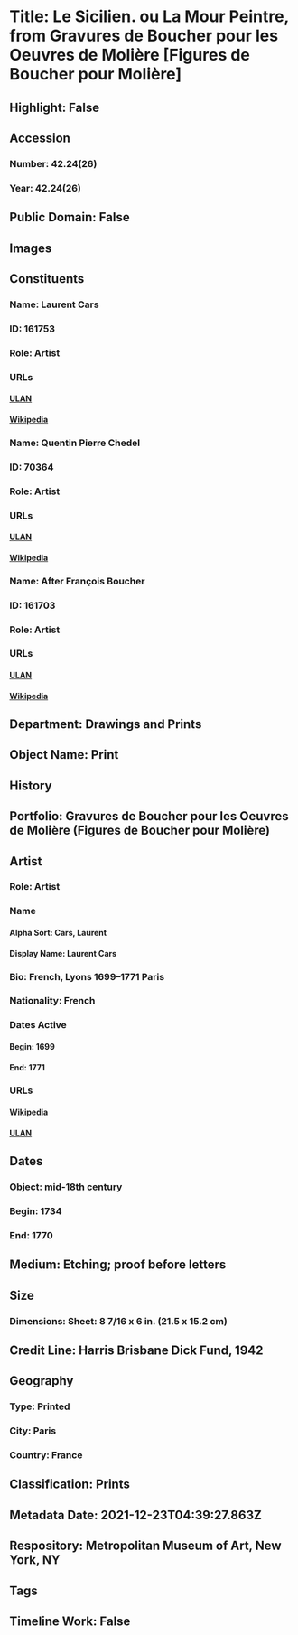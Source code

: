 # Title: Le Sicilien. ou La Mour Peintre, from Gravures de Boucher pour les Oeuvres de Molière [Figures de Boucher pour Molière]
## Highlight: False
## Accession
### Number: 42.24(26)
### Year: 42.24(26)
## Public Domain: False
## Images
## Constituents
### Name: Laurent Cars
### ID: 161753
### Role: Artist
### URLs
#### [ULAN](http://vocab.getty.edu/page/ulan/500024297)
#### [Wikipedia](https://www.wikidata.org/wiki/Q3029984)
### Name: Quentin Pierre Chedel
### ID: 70364
### Role: Artist
### URLs
#### [ULAN](http://vocab.getty.edu/page/ulan/500082967)
#### [Wikipedia](https://www.wikidata.org/wiki/Q21092126)
### Name: After François Boucher
### ID: 161703
### Role: Artist
### URLs
#### [ULAN](http://vocab.getty.edu/page/ulan/500032143)
#### [Wikipedia](https://www.wikidata.org/wiki/Q180932)
## Department: Drawings and Prints
## Object Name: Print
## History
## Portfolio: Gravures de Boucher pour les Oeuvres de Molière (Figures de Boucher pour Molière)
## Artist
### Role: Artist
### Name
#### Alpha Sort: Cars, Laurent
#### Display Name: Laurent Cars
### Bio: French, Lyons 1699–1771 Paris
### Nationality: French
### Dates Active
#### Begin: 1699
#### End: 1771
### URLs
#### [Wikipedia](https://www.wikidata.org/wiki/Q3029984)
#### [ULAN](http://vocab.getty.edu/page/ulan/500024297)
## Dates
### Object: mid-18th century
### Begin: 1734
### End: 1770
## Medium: Etching; proof before letters
## Size
### Dimensions: Sheet: 8 7/16 x 6 in. (21.5 x 15.2 cm)
## Credit Line: Harris Brisbane Dick Fund, 1942
## Geography
### Type: Printed
### City: Paris
### Country: France
## Classification: Prints
## Metadata Date: 2021-12-23T04:39:27.863Z
## Respository: Metropolitan Museum of Art, New York, NY
## Tags
## Timeline Work: False